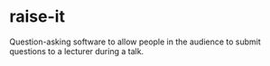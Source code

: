 # raise-it

Question-asking software to allow people in the audience to submit questions to a lecturer during a talk.
